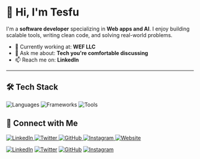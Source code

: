 # 👋 Hi, I'm Tesfu

I'm a **software developer** specializing in **Web apps and AI**. I enjoy building scalable tools, writing clean code, and solving real-world problems.

- 🔭 Currently working at: **WEF LLC**
- 💬 Ask me about: **Tech you're comfortable discussing**
- 📫 Reach me on: **LinkedIn**

---

## 🛠️ Tech Stack

![Languages](https://skillicons.dev/icons?i=js,python,java,c++)
![Frameworks](https://skillicons.dev/icons?i=react,nodejs,django)
![Tools](https://skillicons.dev/icons?i=git,github,linux,vscode)

<!---

## 📈 GitHub Stats

![Your GitHub stats](https://github-readme-stats.vercel.app/api?username=your-username&show_icons=true&theme=radical)
![Top Langs](https://github-readme-stats.vercel.app/api/top-langs/?username=your-username&layout=compact&theme=radical)

---

## 📂 Projects

Here are a few projects I'm proud of:

| Project | Description | Tech |
|--------|-------------|------|
| [**Project Name**](https://github.com/yourusername/project) | Short description. | React, Node.js |
| [**Another Project**](https://github.com/yourusername/project) | One-liner about what it does. | Python, FastAPI |
| [**Cool CLI Tool**](https://github.com/yourusername/project) | A command-line tool that... | Rust, Bash |

---

## 📝 Blog & Articles

- [How I Built a CLI Tool in Rust](https://dev.to/yourprofile)
- [Improving API Performance with FastAPI](https://yourblog.com)

--->

## 🔗 Connect with Me
<p align="left">
  <a href="https://linkedin.com/in/yourprofile" target="_blank">
    <img src="https://img.icons8.com/color/48/linkedin.png" alt="LinkedIn"/>
  </a>
  <a href="https://twitter.com/yourhandle" target="_blank">
    <img src="https://img.icons8.com/color/48/twitter--v1.png" alt="Twitter"/>
  </a>
  <a href="https://github.com/yourusername" target="_blank">
    <img src="https://img.icons8.com/ios-glyphs/48/000000/github.png" alt="GitHub"/>
  </a>
  <a href="https://instagram.com/yourhandle" target="_blank">
    <img src="https://img.icons8.com/fluency/48/instagram-new.png" alt="Instagram"/>
  </a>
  <a href="https://yourwebsite.com" target="_blank">
    <img src="https://img.icons8.com/fluency/48/domain.png" alt="Website"/>
  </a>
</p>

[![LinkedIn](https://img.shields.io/badge/LinkedIn-%230077B5.svg?style=for-the-badge&logo=linkedin&logoColor=white)](https://linkedin.com/in/tesfu_alebe)
[![Twitter](https://img.shields.io/badge/Twitter-%231DA1F2.svg?style=for-the-badge&logo=twitter&logoColor=white)](https://twitter.com/Tesfu_Alebachew)
[![GitHub](https://img.shields.io/badge/GitHub-%23121011.svg?style=for-the-badge&logo=github&logoColor=white)](https://github.com/Tesfu-A)
[![Instagram](https://img.shields.io/badge/Instagram-%23E4405F.svg?style=for-the-badge&logo=instagram&logoColor=white)](https://instagram.com/tesfu_alebe)

